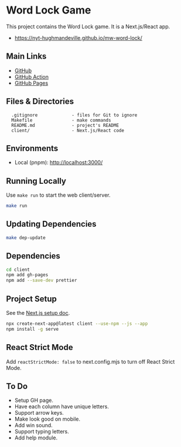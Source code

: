 # Word Lock Game

This project contains the Word Lock game. It is a Next.js/React app.

- <https://nyt-hughmandeville.github.io/mw-word-lock/>

## Main Links

- [GitHub](https://github.com/nytimes/mw-word-lock)
- [GitHub Action](https://github.com/nyt-hughmandeville/mw-word-lock/actions)
- [GitHub Pages](https://nyt-hughmandeville.github.io/mw-word-lock/)

## Files & Directories

```text
  .gitignore             - files for Git to ignore
  Makefile               - make commands
  README.md              - project's README
  client/                - Next.js/React code
```

## Environments

- Local (pnpm): <http://localhost:3000/>

## Running Locally

Use `make run` to start the web client/server.

```sh
make run
```

## Updating Dependencies

```sh
make dep-update
```

## Dependencies

```sh
cd client
npm add gh-pages
npm add --save-dev prettier
```

## Project Setup

See the [Next.js setup doc](https://nextjs.org/learn/basics/deploying-nextjs-app/setup).

```sh
npx create-next-app@latest client --use-npm --js --app
npm install -g serve
```

## React Strict Mode

Add `reactStrictMode: false` to next.config.mjs to turn off React Strict Mode.

## To Do

- Setup GH page.
- Have each column have unique letters.
- Support arrow keys.
- Make look good on mobile.
- Add win sound.
- Support typing letters.
- Add help module.
